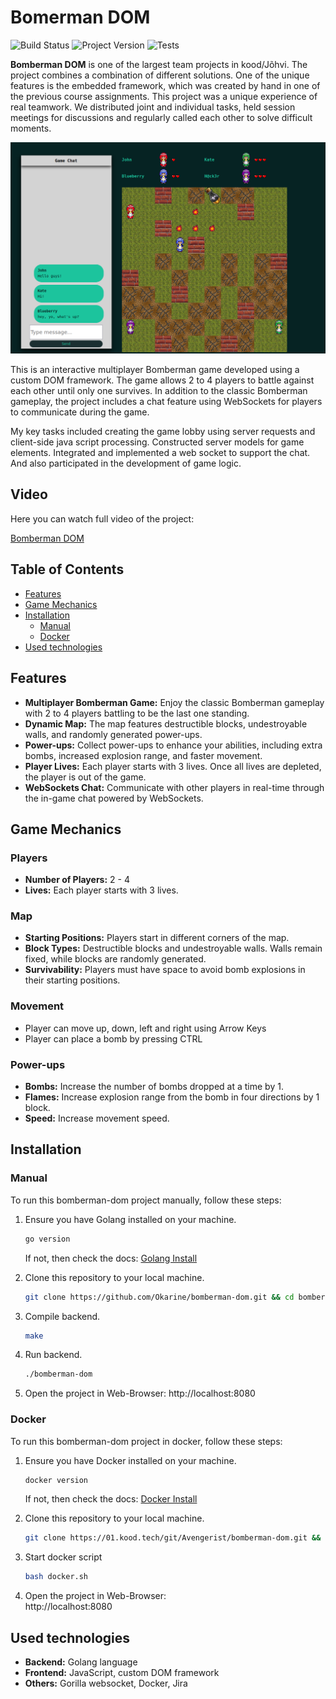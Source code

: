 # Bomerman DOM

![Build Status](https://img.shields.io/badge/Project-Finished-green)  ![Project Version](https://img.shields.io/badge/Version-1.0-blue) ![Tests](https://img.shields.io/badge/Tests-Passed-green)

**Bomberman DOM** is one of the largest team projects in kood/Jõhvi. The project combines a combination of different solutions. One of the unique features is the embedded framework, which was created by hand in one of the previous course assignments. This project was a unique experience of real teamwork. We distributed joint and individual tasks, held session meetings for discussions and regularly called each other to solve difficult moments.

<p align="center">
  <img src="bomberman.png" alt="Image" />
</p>

This is an interactive multiplayer Bomberman game developed using a custom DOM framework. The game allows 2 to 4 players to battle against each other until only one survives. In addition to the classic Bomberman gameplay, the project includes a chat feature using WebSockets for players to communicate during the game.

My key tasks included creating the game lobby using server requests and client-side java script processing. Constructed server models for game elements. Integrated and implemented a web socket to support the chat. And also participated in the development of game logic.

## Video

Here you can watch full video of the project:

[Bomberman DOM](https://youtu.be/zIlhnhduHTc)


## Table of Contents

- [Features](#features)
- [Game Mechanics](#game-mechanics)
- [Installation](#installation)
  - [Manual](#manual)
  - [Docker](#docker) 
- [Used technologies](#used-technologies)

## Features

- **Multiplayer Bomberman Game:** Enjoy the classic Bomberman gameplay with 2 to 4 players battling to be the last one standing.
- **Dynamic Map:** The map features destructible blocks, undestroyable walls, and randomly generated power-ups.
- **Power-ups:** Collect power-ups to enhance your abilities, including extra bombs, increased explosion range, and faster movement.
- **Player Lives:** Each player starts with 3 lives. Once all lives are depleted, the player is out of the game.
- **WebSockets Chat:** Communicate with other players in real-time through the in-game chat powered by WebSockets.

## Game Mechanics

### Players

- **Number of Players:** 2 - 4
- **Lives:** Each player starts with 3 lives.

### Map

- **Starting Positions:** Players start in different corners of the map.
- **Block Types:** Destructible blocks and undestroyable walls. Walls remain fixed, while blocks are randomly generated.
- **Survivability:** Players must have space to avoid bomb explosions in their starting positions.

### Movement
- Player can move up, down, left and right using Arrow Keys
- Player can place a bomb by pressing CTRL

### Power-ups

- **Bombs:** Increase the number of bombs dropped at a time by 1.
- **Flames:** Increase explosion range from the bomb in four directions by 1 block.
- **Speed:** Increase movement speed.

## Installation

### Manual

To run this bomberman-dom project manually, follow these steps:

1. Ensure you have Golang installed on your machine.
   ```bash
   go version
   ```
   If not, then check the docs: [Golang Install](https://go.dev/doc/install)
   
2. Clone this repository to your local machine.
   ```bash
   git clone https://github.com/Okarine/bomberman-dom.git && cd bomberman-dom
   ```

3. Compile backend.
   ```bash
   make
   ```

4. Run backend.
   ```bash
   ./bomberman-dom
   ```

5. Open the project in Web-Browser: http://localhost:8080

### Docker

To run this bomberman-dom project in docker, follow these steps:

1. Ensure you have Docker installed on your machine.
   ```bash
   docker version
   ```
   If not, then check the docs: [Docker Install](https://docs.docker.com/engine/install/)
   
2. Clone this repository to your local machine.
   ```bash
   git clone https://01.kood.tech/git/Avengerist/bomberman-dom.git && cd bomberman-dom
   ```

3. Start docker script
    ```bash
    bash docker.sh
    ```

4. Open the project in Web-Browser: <br>http://localhost:8080


## Used technologies 

- **Backend:** Golang language 
- **Frontend:** JavaScript, custom DOM framework 
- **Others:** Gorilla websocket, Docker, Jira